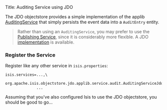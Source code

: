 Title: Auditing Service using JDO

The JDO objectstore provides a simple implementation of the applib [AuditingService](../../../../reference/services/auditing-service.html) that simply persists the event data into a `AuditEntry` entity.

> Rather than using an `AuditingService`, you may prefer to use the [Publishing Service](../../../../reference/services/publishing-service.html), since it is considerably more flexible.  A JDO [implementation](./publishing-service-jdo.html) is available.

### Register the Service

Register like any other service in `isis.properties`:

    isis.services=...,\
                  org.apache.isis.objectstore.jdo.applib.service.audit.AuditingServiceJdo,\
                  ...

Assuming that you've also configured Isis to use the JDO objectstore, you should be good to go...
